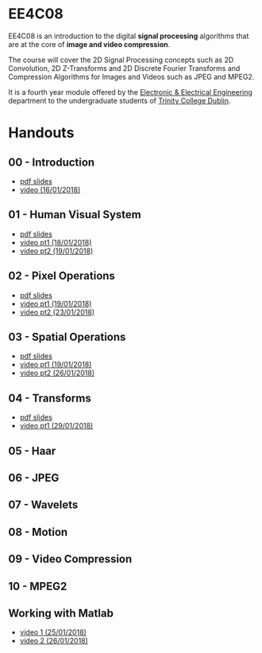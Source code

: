 # EE4C08

EE4C08 is an introduction to the digital **signal processing** algorithms that are at the core of **image and video compression**.

The course will cover the 2D Signal Processing concepts such as 2D
Convolution, 2D Z-Transforms and 2D Discrete Fourier Transforms and
Compression Algorithms for Images and Videos such as JPEG and MPEG2.

It is a fourth year module offered by the [Electronic & Electrical
Engineering](https://www.tcd.ie/eleceng/) department to the
undergraduate students of [Trinity College
Dublin](https://www.tcd.ie).

# Handouts

## 00 - Introduction

* [pdf slides](/handouts/handout-00-introduction.pdf)
* [video (16/01/2018)](https://youtu.be/8nIrgDCW0fU)

## 01 - Human Visual System
* [pdf slides](/handouts/handout-01-human-visual-system.pdf)
* [video pt1 (18/01/2018)](https://youtu.be/ZH3Tfxsc0YY)
* [video pt2 (19/01/2018)](https://youtu.be/WvdaYXhZYE4)

## 02 - Pixel Operations
* [pdf slides](/handouts/handout-02-pixelops.pdf)
* [video pt1 (19/01/2018)](https://youtu.be/eA3kaW-GYco)
* [video pt2 (23/01/2018)](https://youtu.be/HIAp2QlBUOU)

## 03 - Spatial Operations
* [pdf slides](/handouts/handout-03-pixelops.pdf)
* [video pt1 (19/01/2018)](https://youtu.be/QSjCgHM-wTE)
* [video pt2 (26/01/2018)](https://youtu.be/l5gob1NYGSk)

## 04 - Transforms 
* [pdf slides](/handouts/handout-04-xforms-pt1.pdf)
* [video pt1 (29/01/2018)](https://youtu.be/4AKGKNnWH98)

## 05 - Haar 

## 06 - JPEG

## 07 - Wavelets

## 08 - Motion

## 09 - Video Compression

## 10 - MPEG2


## Working with Matlab
* [video 1 (25/01/2018)](https://youtu.be/_ST2bh1Dey8)
* [video 2 (26/01/2018)](https://youtu.be/l5gob1NYGSk)
